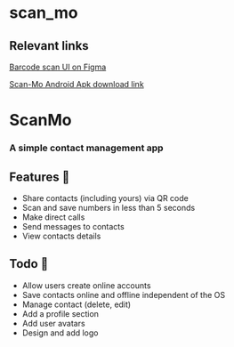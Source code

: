 # scan_mo

## Relevant links

[Barcode scan UI on Figma](https://www.figma.com/file/SwPzC4dlPFOY7ylp4ke3hF/Barcode-Contact-app?node-id=0%3A1)

[Scan-Mo Android Apk download link](https://drive.google.com/file/d/1sL_MBC7VAZhw9sHBm6uw31tICbNDywGb/view?usp=sharing)

# ScanMo
### A simple contact management app

## Features 📌
* Share contacts (including yours) via QR code
* Scan and save numbers in less than 5 seconds
* Make direct calls
* Send messages to contacts
* View contacts details


## Todo 📝
* Allow users create online accounts
* Save contacts online and offline independent of the OS
* Manage contact (delete, edit)
* Add a profile section
* Add user avatars
* Design and add logo

